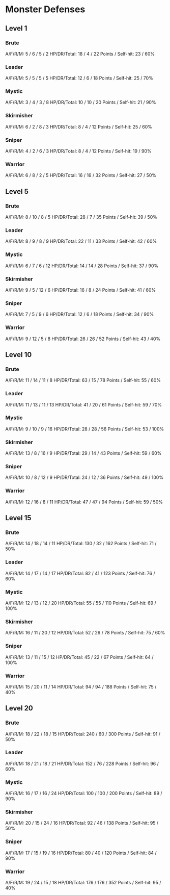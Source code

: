 # Monster Defenses

## Level 1

### Brute
A/F/R/M: 5 / 6 / 5 / 2
HP/DR/Total: 18 / 4 / 22
Points / Self-hit: 23 / 60%

### Leader
A/F/R/M: 5 / 5 / 5 / 5
HP/DR/Total: 12 / 6 / 18
Points / Self-hit: 25 / 70%

### Mystic
A/F/R/M: 3 / 4 / 3 / 8
HP/DR/Total: 10 / 10 / 20
Points / Self-hit: 21 / 90%

### Skirmisher
A/F/R/M: 6 / 2 / 8 / 3
HP/DR/Total: 8 / 4 / 12
Points / Self-hit: 25 / 60%

### Sniper
A/F/R/M: 4 / 2 / 6 / 3
HP/DR/Total: 8 / 4 / 12
Points / Self-hit: 19 / 90%

### Warrior
A/F/R/M: 6 / 8 / 2 / 5
HP/DR/Total: 16 / 16 / 32
Points / Self-hit: 27 / 50%

## Level 5

### Brute
A/F/R/M: 8 / 10 / 8 / 5
HP/DR/Total: 28 / 7 / 35
Points / Self-hit: 39 / 50%

### Leader
A/F/R/M: 8 / 9 / 8 / 9
HP/DR/Total: 22 / 11 / 33
Points / Self-hit: 42 / 60%

### Mystic
A/F/R/M: 6 / 7 / 6 / 12
HP/DR/Total: 14 / 14 / 28
Points / Self-hit: 37 / 90%

### Skirmisher
A/F/R/M: 9 / 5 / 12 / 6
HP/DR/Total: 16 / 8 / 24
Points / Self-hit: 41 / 60%

### Sniper
A/F/R/M: 7 / 5 / 9 / 6
HP/DR/Total: 12 / 6 / 18
Points / Self-hit: 34 / 90%

### Warrior
A/F/R/M: 9 / 12 / 5 / 8
HP/DR/Total: 26 / 26 / 52
Points / Self-hit: 43 / 40%

## Level 10

### Brute
A/F/R/M: 11 / 14 / 11 / 8
HP/DR/Total: 63 / 15 / 78
Points / Self-hit: 55 / 60%

### Leader
A/F/R/M: 11 / 13 / 11 / 13
HP/DR/Total: 41 / 20 / 61
Points / Self-hit: 59 / 70%

### Mystic
A/F/R/M: 9 / 10 / 9 / 16
HP/DR/Total: 28 / 28 / 56
Points / Self-hit: 53 / 100%

### Skirmisher
A/F/R/M: 13 / 8 / 16 / 9
HP/DR/Total: 29 / 14 / 43
Points / Self-hit: 59 / 60%

### Sniper
A/F/R/M: 10 / 8 / 12 / 9
HP/DR/Total: 24 / 12 / 36
Points / Self-hit: 49 / 100%

### Warrior
A/F/R/M: 12 / 16 / 8 / 11
HP/DR/Total: 47 / 47 / 94
Points / Self-hit: 59 / 50%

## Level 15

### Brute
A/F/R/M: 14 / 18 / 14 / 11
HP/DR/Total: 130 / 32 / 162
Points / Self-hit: 71 / 50%

### Leader
A/F/R/M: 14 / 17 / 14 / 17
HP/DR/Total: 82 / 41 / 123
Points / Self-hit: 76 / 60%

### Mystic
A/F/R/M: 12 / 13 / 12 / 20
HP/DR/Total: 55 / 55 / 110
Points / Self-hit: 69 / 100%

### Skirmisher
A/F/R/M: 16 / 11 / 20 / 12
HP/DR/Total: 52 / 26 / 78
Points / Self-hit: 75 / 60%

### Sniper
A/F/R/M: 13 / 11 / 15 / 12
HP/DR/Total: 45 / 22 / 67
Points / Self-hit: 64 / 100%

### Warrior
A/F/R/M: 15 / 20 / 11 / 14
HP/DR/Total: 94 / 94 / 188
Points / Self-hit: 75 / 40%

## Level 20

### Brute
A/F/R/M: 18 / 22 / 18 / 15
HP/DR/Total: 240 / 60 / 300
Points / Self-hit: 91 / 50%

### Leader
A/F/R/M: 18 / 21 / 18 / 21
HP/DR/Total: 152 / 76 / 228
Points / Self-hit: 96 / 60%

### Mystic
A/F/R/M: 16 / 17 / 16 / 24
HP/DR/Total: 100 / 100 / 200
Points / Self-hit: 89 / 90%

### Skirmisher
A/F/R/M: 20 / 15 / 24 / 16
HP/DR/Total: 92 / 46 / 138
Points / Self-hit: 95 / 50%

### Sniper
A/F/R/M: 17 / 15 / 19 / 16
HP/DR/Total: 80 / 40 / 120
Points / Self-hit: 84 / 90%

### Warrior
A/F/R/M: 19 / 24 / 15 / 18
HP/DR/Total: 176 / 176 / 352
Points / Self-hit: 95 / 40%
